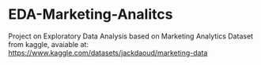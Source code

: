# EDA-Marketing-Analitcs
Project on Exploratory Data Analysis based on Marketing Analytics Dataset from kaggle, avaiable at: https://www.kaggle.com/datasets/jackdaoud/marketing-data
